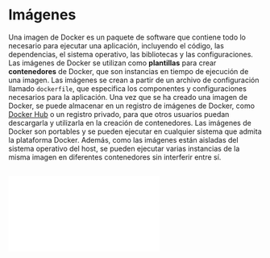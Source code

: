 # Imágenes
Una imagen de Docker es un paquete de software que contiene todo lo necesario para ejecutar una aplicación, incluyendo el código, las dependencias, el sistema operativo, las bibliotecas y las configuraciones. 
Las imágenes de Docker se utilizan como **plantillas** para crear **contenedores** de Docker, que son instancias en tiempo de ejecución de una imagen. Las imágenes se crean a partir de un archivo de configuración llamado `dockerfile`, que especifica los componentes y configuraciones necesarios para la aplicación.
Una vez que se ha creado una imagen de Docker, se puede almacenar en un registro de imágenes de Docker, como [Docker Hub](docker_hub.md) o un registro privado, para que otros usuarios puedan descargarla y utilizarla en la creación de contenedores.
Las imágenes de Docker son portables y se pueden ejecutar en cualquier sistema que admita la plataforma Docker. Además, como las imágenes están aisladas del sistema operativo del host, se pueden ejecutar varias instancias de la misma imagen en diferentes contenedores sin interferir entre sí.

## ![capas](capas.md)